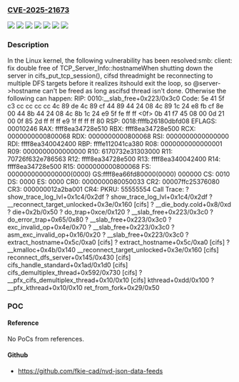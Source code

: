 ### [CVE-2025-21673](https://cve.mitre.org/cgi-bin/cvename.cgi?name=CVE-2025-21673)
![](https://img.shields.io/static/v1?label=Product&message=Linux&color=blue)
![](https://img.shields.io/static/v1?label=Version&message=&color=brightgreen)
![](https://img.shields.io/static/v1?label=Version&message=1c35a216ef77db708178ca225d796271f2f60a7a%20&color=brightgreen)
![](https://img.shields.io/static/v1?label=Version&message=49f933bb3016269dc50074eac5f6033d127644f1%20&color=brightgreen)
![](https://img.shields.io/static/v1?label=Version&message=5.16%20&color=brightgreen)
![](https://img.shields.io/static/v1?label=Version&message=7be3248f313930ff3d3436d4e9ddbe9fccc1f541%20&color=brightgreen)
![](https://img.shields.io/static/v1?label=Vulnerability&message=n%2Fa&color=blue)

### Description

In the Linux kernel, the following vulnerability has been resolved:smb: client: fix double free of TCP_Server_Info::hostnameWhen shutting down the server in cifs_put_tcp_session(), cifsd threadmight be reconnecting to multiple DFS targets before it realizes itshould exit the loop, so @server->hostname can't be freed as long ascifsd thread isn't done.  Otherwise the following can happen:  RIP: 0010:__slab_free+0x223/0x3c0  Code: 5e 41 5f c3 cc cc cc cc 4c 89 de 4c 89 cf 44 89 44 24 08 4c 89  1c 24 e8 fb cf 8e 00 44 8b 44 24 08 4c 8b 1c 24 e9 5f fe ff ff <0f>  0b 41 f7 45 08 00 0d 21 00 0f 85 2d ff ff ff e9 1f ff ff ff 80  RSP: 0018:ffffb26180dbfd08 EFLAGS: 00010246  RAX: ffff8ea34728e510 RBX: ffff8ea34728e500 RCX: 0000000000800068  RDX: 0000000000800068 RSI: 0000000000000000 RDI: ffff8ea340042400  RBP: ffffe112041ca380 R08: 0000000000000001 R09: 0000000000000000  R10: 6170732e31303000 R11: 70726f632e786563 R12: ffff8ea34728e500  R13: ffff8ea340042400 R14: ffff8ea34728e500 R15: 0000000000800068  FS: 0000000000000000(0000) GS:ffff8ea66fd80000(0000)  000000  CS:  0010 DS: 0000 ES: 0000 CR0: 0000000080050033  CR2: 00007ffc25376080 CR3: 000000012a2ba001 CR4:  PKRU: 55555554  Call Trace:   <TASK>   ? show_trace_log_lvl+0x1c4/0x2df   ? show_trace_log_lvl+0x1c4/0x2df   ? __reconnect_target_unlocked+0x3e/0x160 [cifs]   ? __die_body.cold+0x8/0xd   ? die+0x2b/0x50   ? do_trap+0xce/0x120   ? __slab_free+0x223/0x3c0   ? do_error_trap+0x65/0x80   ? __slab_free+0x223/0x3c0   ? exc_invalid_op+0x4e/0x70   ? __slab_free+0x223/0x3c0   ? asm_exc_invalid_op+0x16/0x20   ? __slab_free+0x223/0x3c0   ? extract_hostname+0x5c/0xa0 [cifs]   ? extract_hostname+0x5c/0xa0 [cifs]   ? __kmalloc+0x4b/0x140   __reconnect_target_unlocked+0x3e/0x160 [cifs]   reconnect_dfs_server+0x145/0x430 [cifs]   cifs_handle_standard+0x1ad/0x1d0 [cifs]   cifs_demultiplex_thread+0x592/0x730 [cifs]   ? __pfx_cifs_demultiplex_thread+0x10/0x10 [cifs]   kthread+0xdd/0x100   ? __pfx_kthread+0x10/0x10   ret_from_fork+0x29/0x50   </TASK>

### POC

#### Reference
No PoCs from references.

#### Github
- https://github.com/fkie-cad/nvd-json-data-feeds

